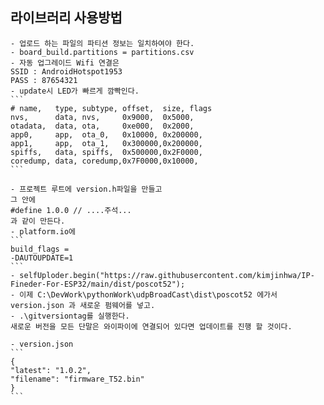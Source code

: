 ##  라이브러리 사용방법 
    - 업로드 하는 파일의 파티션 정보는 일치하여야 한다.
    - board_build.partitions = partitions.csv
    - 자동 업그레이드 Wifi 연결은 
    SSID : AndroidHotspot1953
    PASS : 87654321
    - update시 LED가 빠르게 깜빡인다.
    ```
    # name,   type, subtype, offset,  size, flags
    nvs,      data, nvs,     0x9000,  0x5000,
    otadata,  data, ota,     0xe000,  0x2000,
    app0,     app,  ota_0,   0x10000, 0x200000,
    app1,     app,  ota_1,   0x300000,0x200000,
    spiffs,   data, spiffs,  0x500000,0x2F0000,
    coredump, data, coredump,0x7F0000,0x10000,
    ```

    - 프로젝트 루트에 version.h파일을 만들고
    그 안에 
    #define 1.0.0 // ....주석...
    과 같이 만든다. 
    - platform.io에 
    ```
    build_flags = 
	-DAUTOUPDATE=1
    ```
    - selfUploder.begin("https://raw.githubusercontent.com/kimjinhwa/IP-Fineder-For-ESP32/main/dist/poscot52");
    - 이제 C:\DevWork\pythonWork\udpBroadCast\dist\poscot52 에가서 version.json 과 새로운 펌웨어를 넣고. 
    - .\gitversiontag를 실행한다. 
    새로운 버전을 모든 단말은 와이파이에 연결되어 있다면 업데이트를 진행 할 것이다. 

    - version.json 
    ```
    {
    "latest": "1.0.2",
    "filename": "firmware_T52.bin"
    }
    ```
